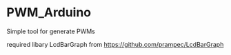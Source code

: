 # PWM_Arduino
Simple tool for generate PWMs

required libary LcdBarGraph from  https://github.com/prampec/LcdBarGraph
